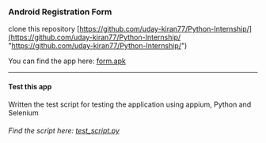 ### Android Registration Form 

clone this repository [https://github.com/uday-kiran77/Python-Internship/](https://github.com/uday-kiran77/Python-Internship/ "https://github.com/uday-kiran77/Python-Internship/")

You can find the app here: [form.apk](https://github.com/uday-kiran77/Python-Internship/blob/main/appium/app_v1/form.apk)

------------


#### Test this app
Written the test script for testing the application using appium, Python and Selenium
###### Find the script here: [test_script.py](https://github.com/uday-kiran77/Python-Internship/blob/main/appium/app_v1/test_script.py)
